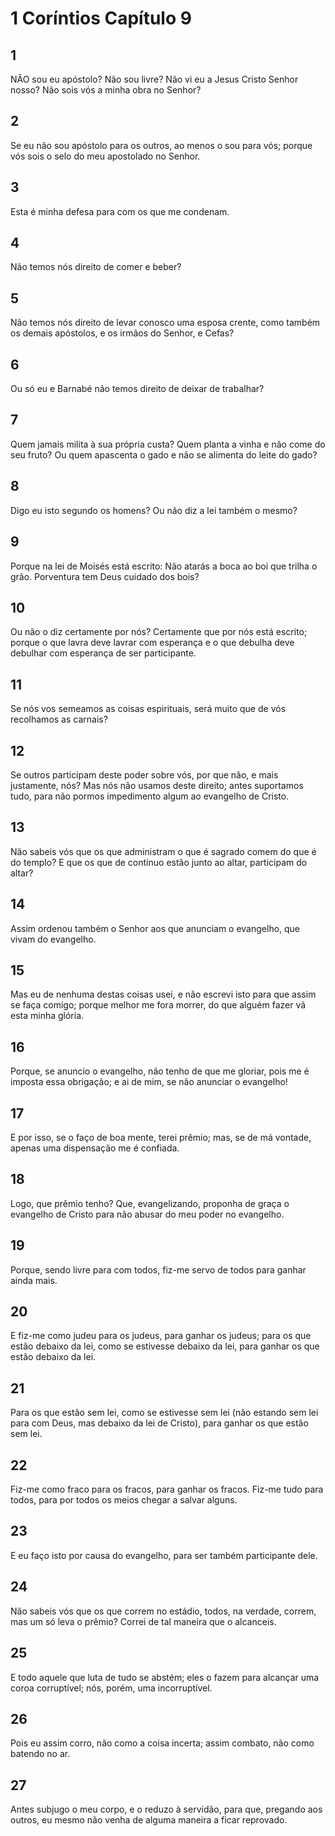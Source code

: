# 1 Coríntios Capítulo 9

## 1
NÃO sou eu apóstolo? Não sou livre? Não vi eu a Jesus Cristo Senhor nosso? Não sois vós a minha obra no Senhor?

## 2
Se eu não sou apóstolo para os outros, ao menos o sou para vós; porque vós sois o selo do meu apostolado no Senhor.

## 3
Esta é minha defesa para com os que me condenam.

## 4
Não temos nós direito de comer e beber?

## 5
Não temos nós direito de levar conosco uma esposa crente, como também os demais apóstolos, e os irmãos do Senhor, e Cefas?

## 6
Ou só eu e Barnabé não temos direito de deixar de trabalhar?

## 7
Quem jamais milita à sua própria custa? Quem planta a vinha e não come do seu fruto? Ou quem apascenta o gado e não se alimenta do leite do gado?

## 8
Digo eu isto segundo os homens? Ou não diz a lei também o mesmo?

## 9
Porque na lei de Moisés está escrito: Não atarás a boca ao boi que trilha o grão. Porventura tem Deus cuidado dos bois?

## 10
Ou não o diz certamente por nós? Certamente que por nós está escrito; porque o que lavra deve lavrar com esperança e o que debulha deve debulhar com esperança de ser participante.

## 11
Se nós vos semeamos as coisas espirituais, será muito que de vós recolhamos as carnais?

## 12
Se outros participam deste poder sobre vós, por que não, e mais justamente, nós? Mas nós não usamos deste direito; antes suportamos tudo, para não pormos impedimento algum ao evangelho de Cristo.

## 13
Não sabeis vós que os que administram o que é sagrado comem do que é do templo? E que os que de contínuo estão junto ao altar, participam do altar?

## 14
Assim ordenou também o Senhor aos que anunciam o evangelho, que vivam do evangelho.

## 15
Mas eu de nenhuma destas coisas usei, e não escrevi isto para que assim se faça comigo; porque melhor me fora morrer, do que alguém fazer vã esta minha glória.

## 16
Porque, se anuncio o evangelho, não tenho de que me gloriar, pois me é imposta essa obrigação; e ai de mim, se não anunciar o evangelho!

## 17
E por isso, se o faço de boa mente, terei prêmio; mas, se de má vontade, apenas uma dispensação me é confiada.

## 18
Logo, que prêmio tenho? Que, evangelizando, proponha de graça o evangelho de Cristo para não abusar do meu poder no evangelho.

## 19
Porque, sendo livre para com todos, fiz-me servo de todos para ganhar ainda mais.

## 20
E fiz-me como judeu para os judeus, para ganhar os judeus; para os que estão debaixo da lei, como se estivesse debaixo da lei, para ganhar os que estão debaixo da lei.

## 21
Para os que estão sem lei, como se estivesse sem lei (não estando sem lei para com Deus, mas debaixo da lei de Cristo), para ganhar os que estão sem lei.

## 22
Fiz-me como fraco para os fracos, para ganhar os fracos. Fiz-me tudo para todos, para por todos os meios chegar a salvar alguns.

## 23
E eu faço isto por causa do evangelho, para ser também participante dele.

## 24
Não sabeis vós que os que correm no estádio, todos, na verdade, correm, mas um só leva o prêmio? Correi de tal maneira que o alcanceis.

## 25
E todo aquele que luta de tudo se abstém; eles o fazem para alcançar uma coroa corruptível; nós, porém, uma incorruptível.

## 26
Pois eu assim corro, não como a coisa incerta; assim combato, não como batendo no ar.

## 27
Antes subjugo o meu corpo, e o reduzo à servidão, para que, pregando aos outros, eu mesmo não venha de alguma maneira a ficar reprovado.

